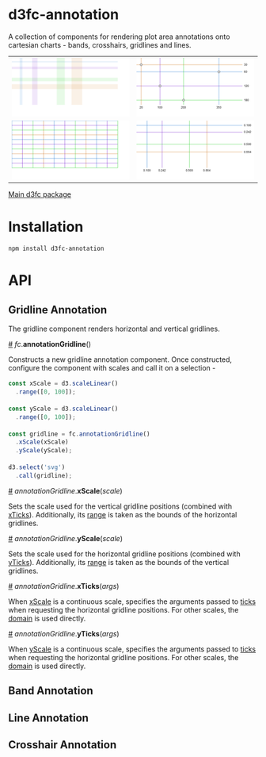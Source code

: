 # d3fc-annotation

A collection of components for rendering plot area annotations onto cartesian charts - bands, crosshairs, gridlines and lines.

<table>
<tr>
<td><a href="#annotationBand"><img src="screenshots/band.png"/></a></td>
<td><a href="#annotationBand"><img src="screenshots/crosshair.png"/></a></td>
</tr>
<tr>
<td><a href="#annotationBand"><img src="screenshots/gridline.png"/></a></td>
<td><a href="#annotationBand"><img src="screenshots/line.png"/></a></td>
</tr>
</table>

[Main d3fc package](https://github.com/ScottLogic/d3fc)

# Installation

```bash
npm install d3fc-annotation
```

# API

## Gridline Annotation

The gridline component renders horizontal and vertical gridlines.

<a name="dataJoin" href="#annotationGridline">#</a> *fc*.**annotationGridline**()

Constructs a new gridline annotation component. Once constructed, configure the component with scales and call it on a selection -

```js
const xScale = d3.scaleLinear()
  .range([0, 100]);

const yScale = d3.scaleLinear()
  .range([0, 100]);

const gridline = fc.annotationGridline()
  .xScale(xScale)
  .yScale(yScale);

d3.select('svg')
  .call(gridline);
```

<a name="annotationGridline_xScale" href="#annotationGridline_xScale">#</a> *annotationGridline*.**xScale**(*scale*)

Sets the scale used for the vertical gridline positions (combined with [xTicks](#annotationGridline_xTicks)). Additionally, its [range](https://github.com/d3/d3-scale#continuous_range) is taken as the bounds of the horizontal gridlines.

<a name="annotationGridline_yScale" href="#annotationGridline_yScale">#</a> *annotationGridline*.**yScale**(*scale*)

Sets the scale used for the horizontal gridline positions (combined with [yTicks](#annotationGridline_yTicks)). Additionally, its [range](https://github.com/d3/d3-scale#continuous_range) is taken as the bounds of the vertical gridlines.

<a name="annotationGridline_xTicks" href="#annotationGridline_xTicks">#</a> *annotationGridline*.**xTicks**(*args*)

When [xScale](#annotationGridline_xScale) is a continuous scale, specifies the arguments passed to [ticks](https://github.com/d3/d3-scale#continuous_ticks) when requesting the horizontal gridline positions. For other scales, the [domain](https://github.com/d3/d3-scale#ordinal_domain) is used directly.

<a name="annotationGridline_yTicks" href="#annotationGridline_yTicks">#</a> *annotationGridline*.**yTicks**(*args*)

When [yScale](#annotationGridline_yScale) is a continuous scale, specifies the arguments passed to [ticks](https://github.com/d3/d3-scale#continuous_ticks) when requesting the horizontal gridline positions. For other scales, the [domain](https://github.com/d3/d3-scale#ordinal_domain) is used directly.

## Band Annotation
## Line Annotation
## Crosshair Annotation
